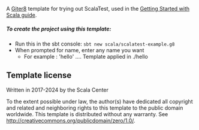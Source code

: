 A [Giter8][g8] template for trying out ScalaTest, used in the [Getting Started with Scala guide](https://docs.scala-lang.org/getting-started-sbt-track/testing-scala-with-sbt-on-the-command-line.html).

##### To create the project using this template:
 - Run this in the sbt console:
 `sbt new scala/scalatest-example.g8`
 - When prompted for name, enter any name you want
    - For example : 'hello'
      ....
      Template applied in ./hello

Template license
----------------
Written in 2017-2024 by the Scala Center

To the extent possible under law, the author(s) have dedicated all copyright and related
and neighboring rights to this template to the public domain worldwide.
This template is distributed without any warranty. See <http://creativecommons.org/publicdomain/zero/1.0/>.

[g8]: http://www.foundweekends.org/giter8/
